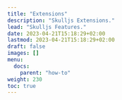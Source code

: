 ```yaml
---
title: "Extensions"
description: "Skulljs Extensions."
lead: "Skulljs Features."
date: 2023-04-21T15:18:29+02:00
lastmod: 2023-04-21T15:18:29+02:00
draft: false
images: []
menu:
  docs:
    parent: "how-to"
weight: 230
toc: true
---
```

